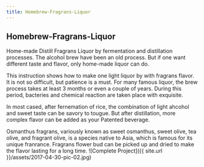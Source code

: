 ```yaml
---
title: Homebrew-Fragrans-Liquor
---
```



## Homebrew-Fragrans-Liquor

Home-made Distill Fragrans Liquor by fermentation and distillation processes. The alcohol brew have been an old process. But if one want different taste and flavor, only home-made liquor can do.

This instruction shows how to make one light liquor by with
fragrans flavor. It is not so difficult, but patience is a must. For many famous liquor, the brew process takes at least 3 months or even a couple of years. During this period, bacteries and chemical reaction are taken place with exquisite.

In most cased, after fernemation of rice, the combination of light ahcohol and sweet taste can be savory to tougue. But after distillation, more complex flavor can be added as your Patented beverage.

Osmanthus fragrans, variously known as sweet osmanthus, sweet olive, tea olive, and fragrant olive, is a species native to Asia, which is famous for its unique franrance. Fragrans flower bud can be picked up and dried to make the flavor lasting for a long time.
![Complete Project]({{ site.url }}/assets/2017-04-30-pic-02.jpg)
